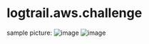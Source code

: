 # logtrail.aws.challenge
sample picture:
![image](https://user-images.githubusercontent.com/102426931/160248261-2a04faf2-0240-4d88-bc07-5633b3ada6e0.png)
![image](https://user-images.githubusercontent.com/102426931/160248276-82a3fdbf-c193-453b-9fec-bae097a95f15.png)
